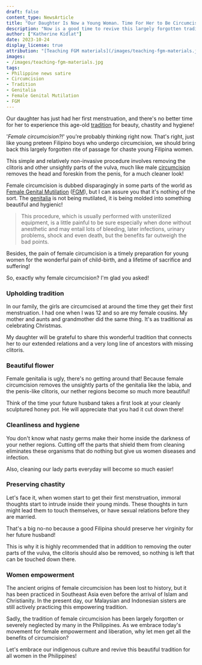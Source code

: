 ```yaml
---
draft: false
content_type: NewsArticle
title: "Our Daughter Is Now a Young Woman. Time For Her to Be Circumcised!"
description: "Now is a good time to revive this largely forgotten tradition for a more beautiful, chaste and hygienic Filipina genitalia."
author: ["Katherine Kidlat"]
date: 2023-10-24
display_license: true
attribution: "[Teaching FGM materials](/images/teaching-fgm-materials.jpg) photo by [Jessica Lea/DFID](https://www.flickr.com/photos/dfid/12345176104/). [Creative Commons](https://creativecommons.org/licenses/by/2.0/) BY-2.0."
images:
- /images/teaching-fgm-materials.jpg
tags:
- Philippine news satire
- Circumcision
- Tradition
- Genitalia
- Female Genital Mutilation
- FGM
---
```

Our daughter has just had her first menstruation, and there's no better time for her to experience this age-old [tradition](/tags/tradition) for beauty, chastity and hygiene!

'*Female circumcision?!*' you're probably thinking right now. That's right, just like young preteen Filipino boys who undergo circumcision, we should bring back this largely forgotten rite of passage for chaste young Filipina women.

This simple and relatively non-invasive procedure involves removing the clitoris and other unsightly parts of the vulva, much like male [circumcision](/tags/circumcision/) removes the head and foreskin from the penis, for a much cleaner look!

Female circumcision is dubbed disparagingly in some parts of the world as [Female Genital Mutilation](/tags/female-genital-mutilation/) ([FGM](/tags/fgm/)), but I can assure you that it's nothing of the sort. The [genitalia](/tags/genitalia) is not being mutilated, it is being molded into something beautiful and hygienic!

>This procedure, which is usually performed with unsterilized equipment, is a little painful to be sure especially when done without anesthetic and may entail lots of bleeding, later infections, urinary problems, shock and even death, but the benefits far outweigh the bad points.

Besides, the pain of female circumcision is a timely preparation for young women for the wonderful pain of child-birth, and a lifetime of sacrifice and suffering!

So, exactly why female circumcision? I'm glad you asked!

### Upholding tradition

In our family, the girls are circumcised at around the time they get their first menstruation. I had one when I was 12 and so are my female cousins. My mother and aunts and grandmother did the same thing. It's as traditional as celebrating Christmas.

My daughter will be grateful to share this wonderful tradition that connects her to our extended relations and a very long line of ancestors with missing clitoris.

### Beautiful flower

Female genitalia is ugly, there's no getting around that! Because female circumcision removes the unsightly parts of the genitalia like the labia, and the penis-like clitoris, our nether regions become so much more beautiful!

Think of the time your future husband takes a first look at your cleanly sculptured honey pot. He will appreciate that you had it cut down there!

### Cleanliness and hygiene

You don't know what nasty germs make their home inside the darkness of your nether regions. Cutting off the parts that shield them from cleaning eliminates these organisms that do nothing but give us women diseases and infection.

Also, cleaning our lady parts everyday will become so much easier!

### Preserving chastity

Let's face it, when women start to get their first menstruation, immoral thoughts start to intrude inside their young minds. These thoughts in turn might lead them to touch themselves, or have sexual relations before they are married.

That's a big no-no because a good Filipina should preserve her virginity for her future husband!

This is why it is highly recommended that in addition to removing the outer parts of the vulva, the clitoris should also be removed, so nothing is left that can be touched down there.

### Women empowerment

The ancient origins of female circumcision has been lost to history, but it has been practiced in Southeast Asia even before the arrival of Islam and Christianity. In the present day, our Malaysian and Indonesian sisters are still actively practicing this empowering tradition.

Sadly, the tradition of female circumcision has been largely forgotten or severely neglected by many in the Philippines. As we embrace today's movement for female empowerment and liberation, why let men get all the benefits of circumcision?

Let's embrace our indigenous culture and revive this beautiful tradition for all women in the Philippines!